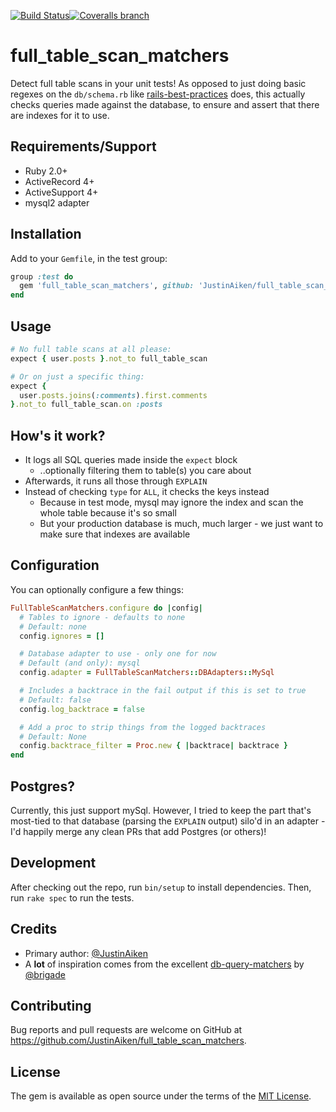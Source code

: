 [![Build Status](http://img.shields.io/travis/JustinAiken/full_table_scan_matchers/master.svg)](http://travis-ci.org/JustinAiken/full_table_scan_matchers)[![Coveralls branch](http://img.shields.io/coveralls/JustinAiken/full_table_scan_matchers/master.svg)](https://coveralls.io/r/JustinAiken/full_table_scan_matchers?branch=master)

# full_table_scan_matchers

Detect full table scans in your unit tests!  As opposed to just doing basic regexes on the `db/schema.rb` like [rails-best-practices](https://github.com/railsbp/rails_best_practices) does, this actually checks queries made against the database, to ensure and assert that there are indexes for it to use.

## Requirements/Support

- Ruby 2.0+
- ActiveRecord 4+
- ActiveSupport 4+
- mysql2 adapter

## Installation

Add to your `Gemfile`, in the test group:

```ruby
group :test do
  gem 'full_table_scan_matchers', github: 'JustinAiken/full_table_scan_matchers'
end
```

## Usage

```ruby
# No full table scans at all please:
expect { user.posts }.not_to full_table_scan

# Or on just a specific thing:
expect {
  user.posts.joins(:comments).first.comments
}.not_to full_table_scan.on :posts
```

## How's it work?

- It logs all SQL queries made inside the `expect` block
  - ..optionally filtering them to table(s) you care about
- Afterwards, it runs all those through `EXPLAIN`
- Instead of checking `type` for `ALL`, it checks the keys instead
  - Because in test mode, mysql may ignore the index and scan the whole table because it's so small
  - But your production database is much, much larger - we just want to make sure that indexes are available

## Configuration

You can optionally configure a few things:

```ruby
FullTableScanMatchers.configure do |config|
  # Tables to ignore - defaults to none
  # Default: none
  config.ignores = []

  # Database adapter to use - only one for now
  # Default (and only): mysql
  config.adapter = FullTableScanMatchers::DBAdapters::MySql

  # Includes a backtrace in the fail output if this is set to true
  # Default: false
  config.log_backtrace = false

  # Add a proc to strip things from the logged backtraces
  # Default: None
  config.backtrace_filter = Proc.new { |backtrace| backtrace }
end
```

## Postgres?

Currently, this just support mySql.  However, I tried to keep the part that's most-tied to that database (parsing the `EXPLAIN` output) silo'd in an adapter - I'd happily merge any clean PRs that add Postgres (or others)!

## Development

After checking out the repo, run `bin/setup` to install dependencies. Then, run `rake spec` to run the tests.

## Credits

- Primary author: [@JustinAiken](https://github.com/JustinAiken)
- A **lot** of inspiration comes from the excellent [db-query-matchers](https://github.com/brigade/db-query-matchers) by [@brigade](https://github.com/brigade)

## Contributing

Bug reports and pull requests are welcome on GitHub at https://github.com/JustinAiken/full_table_scan_matchers.

## License

The gem is available as open source under the terms of the [MIT License](http://opensource.org/licenses/MIT).
